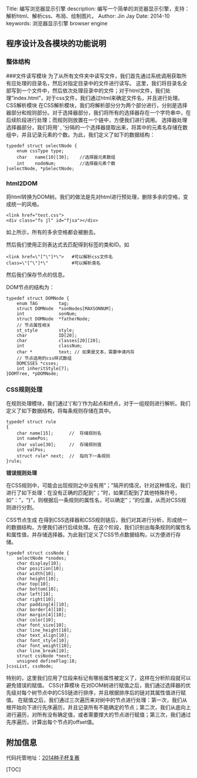 Title:   编写浏览器显示引擎
description:  编写一个简单的浏览器显示引擎，支持：解析html、解析css、布局、绘制图片。
Author: Jin Jay
Date:    2014-10
keywords: 浏览器显示引擎
          browser engine


## 程序设计及各模块的功能说明
### 整体结构
<!-- ![1.png](1.png) -->
###文件读写模块
为了从所有文件夹中读写文件，我们首先通过系统调用获取所有应处理的目录名，然后对指定目录中的文件进行读写。
这里，我们将目录名全部写到一个文件中，然后依次处理目录中的文件；对于html文件，我们处理”index.html”，对于css文件，我们通过html来确定文件名，并且进行处理。
CSS解析模块
在CSS解析模块，我们将解析部分分为两个部分进行，分别是选择器部分和规则部分。对于选择器部分，我们将所有的选择器存在一个字符串中，在后续阶段进行处理；而规则则放置在一个链中，方便我们进行调用。
选择器处理
选择器部分，我们将用‘ , ’分隔的一个选择器提取出来，将其中的元素名存储在数组中，并且记录元素的个数。为此，我们定义了如下的数据结构：

    typedef struct selectNode {
        enum cssType type;
        char   name[10][30];    //选择器元素数组
        int    nodeNum;         //选择器元素个数
    }selectNode, *pSelectNode;
### html2DOM
将html转换为DOM树。我们的做法是先对html进行预处理，删除多余的空格，变成统一的风格。

    <link href="test.css">
    <div class="fs jl" id="fjsa"></div>
如上所示，所有的多余空格都会被删去。

然后我们使用正则表达式去匹配得到标签的类和ID。如

    <link href=\"[^\"]*\">   #可以解析css文件名
    class=\"[^\"]*\"         #可以解析类名
然后我们保存节点的信息。

DOM节点的结构为：

    typedef struct DOMNode {
        enum TAG        tag;
        struct DOMNode  *sonNodes[MAXSONNUM];
        int             sonNum;
        struct DOMNode  *fatherNode;
        // 节点属性相关
        st_style        style;
        char            ID[20];
        char            classes[20][20];
        int             classNum;
        char *          text; // 如果是文本，需要申请内存
        // 节点适用的css样式数组
        DOMCSSES *csses;
        int inheritStyle[7];
    }DOMTree, *pDOMNode;
### CSS规则处理
在规则处理模块，我们通过’{’和’}’作为起点和终点，对于一组规则进行解析。我们定义了如下数据结构，将每条规则存储在其中。

    typedef struct rule
    {
        char name[15];      //  存储规则名
        int namePos;
        char value[30];     //  存储规则值
        int valPos;
        struct rule* next;  //  指向下一条规则
    }rule;
**错误规则处理**

在CSS规则中，可能会出现规则之中没有用”；”隔开的情况，针对这种情况，我们进行了如下处理：在没有正确的匹配到”；”时，如果匹配到了其他特殊符号，如“：”，“}”，则根据后一条规则的属性名，可以确定”；”的位置，从而对CSS规则进行分割。

CSS节点生成
在得到CSS选择器和CSS规则链后，我们对其进行分析，形成统一的数据结构，方便我们进行后续处理。在这个阶段，我们识别出每条规则的属性名和属性值，并存储选择器。为此我们定义了CSS节点数据结构，以方便进行存储。

    typedef struct cssNode {
        selectNode *snodes; 
        char display[10];
        char position[10];
        char width[10];
        char height[10];
        char top[10];
        char bottom[10];
        char left[10];
        char right[10];
        char padding[4][10];
        char border[4][10];
        char margin[4][10];
        char color[10];
        char font_size[10];
        char line_height[10];
        char text_align[10];
        char font_style[10];
        char font_weight[10];
        char line_break[10];
        struct cssNode *next;
        unsigned defineFlag:18;
    }cssList, cssNode;
特别的，这里我们应用了位段来标记有哪些属性被定义了，这样在分析阶段就可以避免错误的赋值。
CSS计算模块
在对DOM树进行赋值之后，我们通过选择器的优先级对每个树节点中的CSS链进行排序，并且根据排序后的链对其属性值进行赋值。
在赋值之后，我们通过三次遍历来对树中的节点进行处理：第一次，我们从根开始向下进行先序遍历，并且记录所有不能确定的节点；第二次，我们从底向上进行遍历，对所有没有确定值，或者需要撑大的节点进行赋值；第三次，我们通过先序遍历，计算出每个节点的offset值。


## 附加信息
代码托管地址：[2014种子杯复赛](https://github.com/ijinjay/SeedCup_QuarterFinal)




[TOC]
